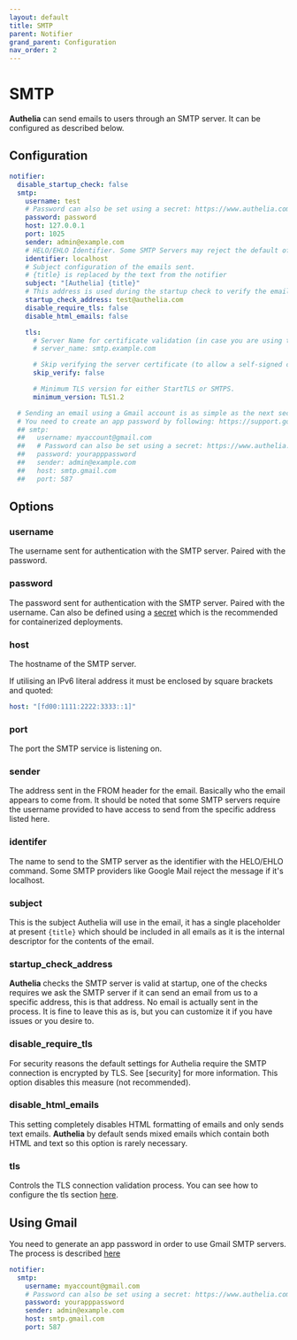 ```yaml
---
layout: default
title: SMTP
parent: Notifier
grand_parent: Configuration
nav_order: 2
---
```


# SMTP
**Authelia** can send emails to users through an SMTP server.
It can be configured as described below.

## Configuration

```yaml
notifier:
  disable_startup_check: false
  smtp:
    username: test
    # Password can also be set using a secret: https://www.authelia.com/docs/configuration/secrets.html
    password: password
    host: 127.0.0.1
    port: 1025
    sender: admin@example.com
    # HELO/EHLO Identifier. Some SMTP Servers may reject the default of localhost.
    identifier: localhost
    # Subject configuration of the emails sent.
    # {title} is replaced by the text from the notifier
    subject: "[Authelia] {title}"
    # This address is used during the startup check to verify the email configuration is correct. It's not important what it is except if your email server only allows local delivery.
    startup_check_address: test@authelia.com
    disable_require_tls: false
    disable_html_emails: false

    tls:
      # Server Name for certificate validation (in case you are using the IP or non-FQDN in the host option).
      # server_name: smtp.example.com

      # Skip verifying the server certificate (to allow a self-signed certificate).
      skip_verify: false

      # Minimum TLS version for either StartTLS or SMTPS.
      minimum_version: TLS1.2

  # Sending an email using a Gmail account is as simple as the next section.
  # You need to create an app password by following: https://support.google.com/accounts/answer/185833?hl=en
  ## smtp:
  ##   username: myaccount@gmail.com
  ##   # Password can also be set using a secret: https://www.authelia.com/docs/configuration/secrets.html
  ##   password: yourapppassword
  ##   sender: admin@example.com
  ##   host: smtp.gmail.com
  ##   port: 587
```

## Options

### username

The username sent for authentication with the SMTP server. Paired with the password.

### password

The password sent for authentication with the SMTP server. Paired with the username. Can also be defined using a
[secret](../secrets.md) which is the recommended for containerized deployments.

### host

The hostname of the SMTP server.

If utilising an IPv6 literal address it must be enclosed by square brackets and quoted:

```yaml
host: "[fd00:1111:2222:3333::1]"
```

### port

The port the SMTP service is listening on.

### sender

The address sent in the FROM header for the email. Basically who the email appears to come from. It should be noted
that some SMTP servers require the username provided to have access to send from the specific address listed here.

### identifer

The name to send to the SMTP server as the identifier with the HELO/EHLO command. Some SMTP providers like Google Mail
reject the message if it's localhost.

### subject

This is the subject Authelia will use in the email, it has a single placeholder at present `{title}` which should
be included in all emails as it is the internal descriptor for the contents of the email.

### startup_check_address

**Authelia** checks the SMTP server is valid at startup, one of the checks requires we ask the SMTP server if it can
send an email from us to a specific address, this is that address. No email is actually sent in the process. It is fine
to leave this as is, but you can customize it if you have issues or you desire to.

### disable_require_tls

For security reasons the default settings for Authelia require the SMTP connection is encrypted by TLS. See [security] 
for more information. This option disables this measure (not recommended).

### disable_html_emails

This setting completely disables HTML formatting of emails and only sends text emails. **Authelia** by default sends
mixed emails which contain both HTML and text so this option is rarely necessary.

### tls

Controls the TLS connection validation process. You can see how to configure the tls section 
[here](../index.md#tls-configuration).


## Using Gmail
You need to generate an app password in order to use Gmail SMTP servers. The process is
described [here](https://support.google.com/accounts/answer/185833?hl=en)

```yaml
notifier:
  smtp:
    username: myaccount@gmail.com
    # Password can also be set using a secret: https://www.authelia.com/docs/configuration/secrets.html
    password: yourapppassword
    sender: admin@example.com
    host: smtp.gmail.com
    port: 587
```
